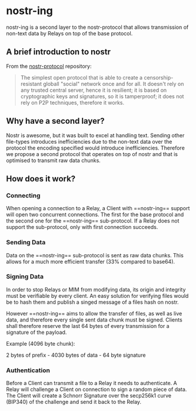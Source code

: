 # nostr-ing

nostr-ing is a second layer to the nostr-protocol that allows transmission of non-text data by Relays on top of the base protocol. 

## A brief introduction to nostr

From the [nostr-protocol](/nostr-protocol/nostr) repository:

>The simplest open protocol that is able to create a censorship-resistant globall "social" network once and for all. It doesn't rely on any trusted central server, hence it is resilient; it is based on cryptographic keys and signatures, so it is tamperproof; it does not rely on P2P techniques, therefore it works.

## Why have a second layer?

Nostr is awesome, but it was built to excel at handling text. Sending other file-types introduces inefficiencies due to the non-text data over the protocol the encoding specified would introduce inefficiencies. Therefore we propose a second protocol that operates on top of nostr and that is optimised to transmit raw data chunks.

## How does it work?

### Connecting

When opening a connection to a Relay, a Client with ==nostr-ing== support will open two concurrent connections. The first for the base protocol and the second one for the ==nostr-ing== sub-protocol. If a Relay does not support the sub-protocol, only with first connection succeeds.

### Sending Data

Data on the ==nostr-ing== sub-protocol is sent as raw data chunks. This allows for a much more efficient transfer (33% compared to base64).

### Signing Data

In order to stop Relays or MIM from modifying data, its origin and integrity must be verifiable by every client. An easy solution for verifying files would be to hash them and publish a singed message of a files hash on nostr.

However ==nostr-ing== aims to allow the transfer of files, as well as live data, and therefore every single sent data chunk must be signed. Clients shall therefore reserve the last 64 bytes of every transmission for a signature of the payload.

Example (4096 byte chunk):

2 bytes of prefix - 4030 bytes of data - 64 byte signature

### Authentication

Before a Client can transmit a file to a Relay it needs to authenticate. A Relay will challenge a Client on connection to sign a random piece of data. The Client will create a Schnorr Signature over the secp256k1 curve (BIP340) of the challenge and send it back to the Relay.


